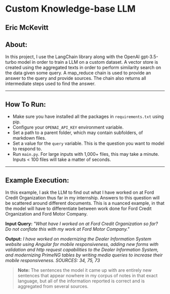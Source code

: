 # Custom Knowledge-base LLM
## Eric McKevitt

## About:  

In this project, I use the LangChain library along with the OpenAI gpt-3.5-turbo model in order to train a LLM on a custom dataset. A vector store is created using the aggregated texts in order to perform similarity search on the data given some query. A map_reduce chain is used to provide an answer to the query and provide sources. The chain also returns all intermediate steps used to find the answer. 

--- 

## How To Run: 

- Make sure you have installed all the packages in `requirements.txt` using pip. 
- Configure your `OPENAI_API_KEY` environment variable. 
- Set a path to a parent folder, which may contain subfolders, of markdown files. 
- Set a value for the `query` variable. This is the question you want to model to respond to. 
- Run `main.py`. For large inputs with 1,000+ files, this may take a minute. Inputs < 100 files will take a matter of seconds. 

---

## Example Execution: 

In this example, I ask the LLM to find out what I have worked on at Ford Credit Organization thus far in my internship. Answers to this question will be scattered around different documents. This is a nuanced example, in that the model will have to differentiate between work done for Ford Credit Organization and Ford Motor Company. 

**Input Query:** <em>"What have I worked on at Ford Credit Organization so far? Do not conflate this with my work at Ford Motor Company."</em>

**Output:** <em>I have worked on modernizing the Dealer Information System website using Angular for mobile responsiveness, adding new forms with validation and http request capabilities to the Dealer Information System, and modernizing PrimeNG tables by writing media queries to increase their mobile responsiveness. SOURCES: 34, 75, 73</em>

> **Note:** The sentences the model it came up with are entirely new sentences that appear nowhere in my corpus of notes in that exact language, but all of the information reported is correct and is aggregated from several sources. 
